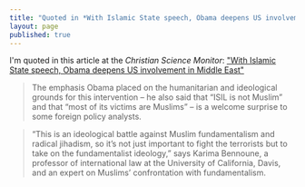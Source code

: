 ```yaml
---
title: "Quoted in *With Islamic State speech, Obama deepens US involvement in Middle East*"
layout: page
published: true
---
```


I'm quoted in this article at the *Christian Science Monitor*: ["With Islamic State speech, Obama deepens US involvement in Middle East"](http://www.csmonitor.com/USA/Foreign-Policy/2014/0911/With-Islamic-State-speech-Obama-deepens-US-involvement-in-Middle-East-video)

> The emphasis Obama placed on the humanitarian and ideological grounds for this intervention – he also said that “ISIL is not Muslim” and that “most of its victims are Muslims” – is a welcome surprise to some foreign policy analysts.

> “This is an ideological battle against Muslim fundamentalism and radical jihadism, so it’s not just important to fight the terrorists but to take on the fundamentalist ideology,” says Karima Bennoune, a professor of international law at the University of California, Davis, and an expert on Muslims’ confrontation with fundamentalism.
